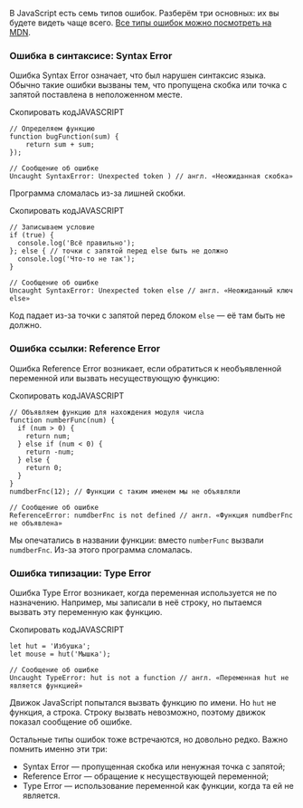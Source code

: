 

В JavaScript есть семь типов ошибок. Разберём три основных: их вы будете видеть чаще всего. [Все типы ошибок можно посмотреть на MDN](https://developer.mozilla.org/ru/docs/Web/JavaScript/Reference/Global_Objects/Error).

### Ошибка в синтаксисе: Syntax Error

Ошибка Syntax Error означает, что был нарушен синтаксис языка. Обычно такие ошибки вызваны тем, что пропущена скобка или точка с запятой поставлена в неположенном месте.

Скопировать кодJAVASCRIPT

```
// Определяем функцию
function bugFunction(sum) {
    return sum + sum;
});

// Сообщение об ошибке
Uncaught SyntaxError: Unexpected token ) // англ. «Неожиданная скобка» 
```

Программа сломалась из-за лишней скобки.

Скопировать кодJAVASCRIPT

```
// Записываем условие
if (true) {
  console.log('Всё правильно');
}; else { // точки с запятой перед else быть не должно
  console.log('Что-то не так');
}

// Сообщение об ошибке
Uncaught SyntaxError: Unexpected token else // англ. «Неожиданный ключ else» 
```

Код падает из-за точки с запятой перед блоком `else` — её там быть не должно.

### Ошибка ссылки: Reference Error

Ошибка Reference Error возникает, если обратиться к необъявленной переменной или вызвать несуществующую функцию:

Скопировать кодJAVASCRIPT

```
// Объявляем функцию для нахождения модуля числа
function numberFunc(num) {
  if (num > 0) {
    return num;
  } else if (num < 0) {
    return -num;
  } else {
    return 0;
  }
}
numdberFnc(12); // Функции с таким именем мы не объявляли

// Сообщение об ошибке
ReferenceError: numdberFnc is not defined // англ. «Функция numdberFnc не объявлена» 
```

Мы опечатались в названии функции: вместо `numberFunc` вызвали `numdberFnc`. Из-за этого программа сломалась.

### Ошибка типизации: Type Error

Ошибка Type Error возникает, когда переменная используется не по назначению. Например, мы записали в неё строку, но пытаемся вызвать эту переменную как функцию.

Скопировать кодJAVASCRIPT

```
let hut = 'Избушка';
let mouse = hut('Мышка'); 

// Сообщение об ошибке
Uncaught TypeError: hut is not a function // англ. «Переменная hut не является функцией» 
```

Движок JavaScript попытался вызвать функцию по имени. Но `hut` не функция, а строка. Строку вызвать невозможно, поэтому движок показал сообщение об ошибке.

Остальные типы ошибок тоже встречаются, но довольно редко. Важно помнить именно эти три:

-   Syntax Error — пропущенная скобка или ненужная точка с запятой;
-   Reference Error — обращение к несуществующей переменной;
-   Type Error — использование переменной как функции, когда та ей не является.